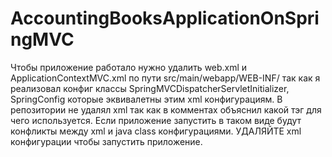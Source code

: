 # AccountingBooksApplicationOnSpringMVC

Чтобы приложение работало нужно удалить web.xml и ApplicationContextMVC.xml по пути src/main/webapp/WEB-INF/ так как я реализовал конфиг классы SpringMVCDispatcherServletInitializer, SpringConfig которые эквивалетны этим xml конфигурациям. В репозитории не удалял xml так как в комментах объяснил какой тэг для чего используется. Если приложение запустить в таком виде будут конфликты между xml и java class конфигурациями. УДАЛЯЙТЕ xml конфигурации чтобы запустить приложение.
